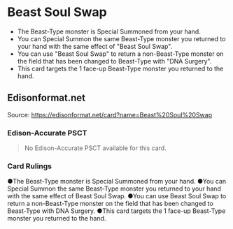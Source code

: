 # Beast Soul Swap

*   The Beast-Type monster is Special Summoned from your hand.
*   You can Special Summon the same Beast-Type monster you returned to your hand with the same effect of "Beast Soul Swap".
*   You can use "Beast Soul Swap" to return a non-Beast-Type monster on the field that has been changed to Beast-Type with "DNA Surgery".
*   This card targets the 1 face-up Beast-Type monster you returned to the hand.

## Edisonformat.net

Source: https://edisonformat.net/card?name=Beast%20Soul%20Swap

### Edison-Accurate PSCT

> No Edison-Accurate PSCT available for this card.

### Card Rulings

●The Beast-Type monster is Special Summoned from your hand.
●You can Special Summon the same Beast-Type monster you returned to your hand with the same effect of Beast Soul Swap.
●You can use Beast Soul Swap to return a non-Beast-Type monster on the field that has been changed to Beast-Type with DNA Surgery.
●This card targets the 1 face-up Beast-Type monster you returned to the hand.
            